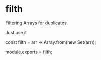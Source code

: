 # filth
Filtering Arrays for duplicates

Just use it

const filth = arr => Array.from(new Set(arr));

module.exports = filth;
